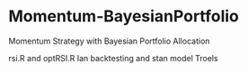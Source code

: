 # Momentum-BayesianPortfolio
Momentum Strategy with Bayesian Portfolio Allocation

rsi.R and optRSI.R Ian
backtesting and stan model Troels

